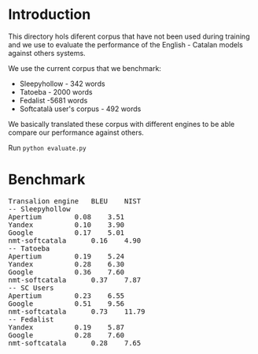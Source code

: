# Introduction

This directory hols diferent corpus that have not been used during training and we use 
to evaluate the performance of the English - Catalan models against others systems.

We use the current corpus that we benchmark:
* Sleepyhollow - 342 words
* Tatoeba - 2000 words
* Fedalist -5681 words
* Softcatalà user's corpus - 492 words

We basically translated these corpus with different engines to be able compare our
performance against others.

Run  ```python evaluate.py```

# Benchmark

<pre>
Transalion engine	BLEU	NIST
-- Sleepyhollow
Apertium		0.08	3.51
Yandex			0.10	3.90
Google			0.17	5.01
nmt-softcatala		0.16	4.90
-- Tatoeba
Apertium		0.19	5.24
Yandex			0.28	6.30
Google			0.36	7.60
nmt-softcatala		0.37	7.87
-- SC Users
Apertium		0.23	6.55
Google			0.51	9.56
nmt-softcatala		0.73	11.79
-- Fedalist
Yandex			0.19	5.87
Google			0.28	7.60
nmt-softcatala		0.28	7.65
</pre>

